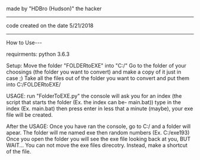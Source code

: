 made by "HDBro (Hudson)" the hacker

-----------------------------------------------

code created  on the date 5/21/2018


-----------------------------------------------

How to Use---

requirments:
	python 3.6.3
	
Setup:
	Move the folder "FOLDERtoEXE" into "C:/"
	Go to the folder of your choosings (the folder you want to convert) and make a copy of it just in case ;)
	Take all the files out of the folder you want to convert and put them into C:/FOLDERtoEXE/

USAGE:
	run "FolderToEXE.py"
	the console will ask you for an index (the script that starts the folder (Ex. the index can be- main.bat))
	type in the index (Ex. main.bat) then press enter
	in less that a minute (maybe), your exe file will be created. 

After the USAGE:
	Once you have ran the console, go to C:/ and a folder will apear. The folder will me named exe then random numbers
	(Ex. C:/exe193)
	Once you open the folder you will see the exe file looking back at you, BUT WAIT...
	You can not move the exe files direcotry. Instead, make a shortcut of the file.